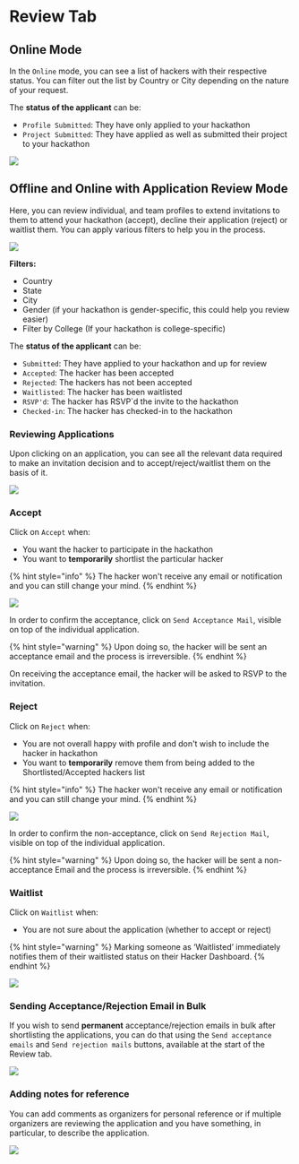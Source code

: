 # Review Tab

## Online Mode

In the `Online` mode, you can see a list of hackers with their respective status. You can filter out the list by Country or City depending on the nature of your request.

The **status of the applicant** can be:

* `Profile Submitted`: They have only applied to your hackathon
* `Project Submitted`: They have applied as well as submitted their project to your hackathon

![](../../.gitbook/assets/image%20%2821%29.png)

## Offline and Online with Application Review Mode

Here, you can review individual, and team profiles to extend invitations to them to attend your hackathon \(accept\), decline their application \(reject\) or waitlist them. You can apply various filters to help you in the process.

![](../../.gitbook/assets/image%20%2815%29.png)

**Filters:**

* Country
* State
* City
* Gender \(if your hackathon is gender-specific, this could help you review easier\)
* Filter by College \(If your hackathon is college-specific\)

The **status of the applicant** can be:

* `Submitted`: They have applied to your hackathon and up for review
* `Accepted`: The hacker has been accepted
* `Rejected`: The hackers has not been accepted
* `Waitlisted`: The hacker has been waitlisted
* `RSVP'd`: The hacker has RSVP\`d the invite to the hackathon
* `Checked-in`: The hacker has checked-in to the hackathon

### Reviewing Applications

Upon clicking on an application, you can see all the relevant data required to make an invitation decision and to accept/reject/waitlist them on the basis of it.

![](../../.gitbook/assets/image%20%2833%29.png)

### Accept

Click on `Accept` when:

* You want the hacker to participate in the hackathon
* You want to **temporarily** shortlist the particular hacker

{% hint style="info" %}
The hacker won't receive any email or notification and you can still change your mind.
{% endhint %}

![](../../.gitbook/assets/image%20%2813%29.png)

In order to confirm the acceptance, click on `Send Acceptance Mail`, visible on top of the individual application.

{% hint style="warning" %}
Upon doing so, the hacker will be sent an acceptance email and the process is irreversible.
{% endhint %}

On receiving the acceptance email, the hacker will be asked to RSVP to the invitation.

### Reject

Click on `Reject` when:

* You are not overall happy with profile and don't wish to include the hacker in hackathon
* You want to **temporarily** remove them from being added to the Shortlisted/Accepted hackers list

{% hint style="info" %}
The hacker won't receive any email or notification and you can still change your mind.
{% endhint %}

![](../../.gitbook/assets/image%20%2834%29.png)

In order to confirm the non-acceptance, click on `Send Rejection Mail`, visible on top of the individual application.

{% hint style="warning" %}
Upon doing so, the hacker will be sent a non-acceptance Email and the process is irreversible.
{% endhint %}

### Waitlist

Click on `Waitlist` when:

* You are not sure about the application \(whether to accept or reject\)

{% hint style="warning" %}
Marking someone as ‘Waitlisted’ immediately notifies them of their waitlisted status on their Hacker Dashboard.
{% endhint %}

![](../../.gitbook/assets/image%20%2819%29.png)

### Sending Acceptance/Rejection Email in Bulk

If you wish to send **permanent** acceptance/rejection emails in bulk after shortlisting the applications, you can do that using the `Send acceptance emails` and `Send rejection mails` buttons, available at the start of the Review tab.

![](../../.gitbook/assets/image%20%289%29.png)

### Adding notes for reference

You can add comments as organizers for personal reference or if multiple organizers are reviewing the application and you have something, in particular, to describe the application.

![](../../.gitbook/assets/image%20%2839%29.png)

